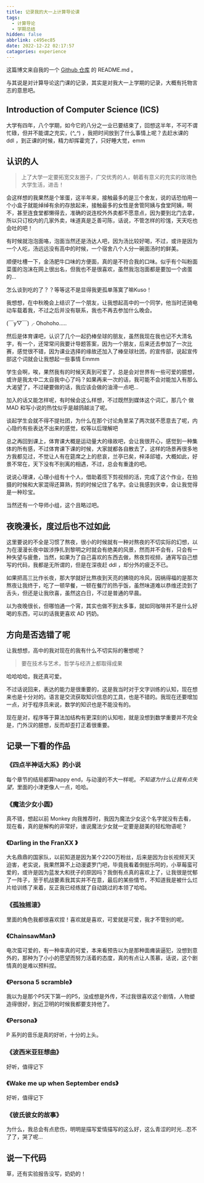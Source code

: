 ```yaml
---
title: 记录我的大一上计算导论课
tags:
  - 计算导论
  - 学期总结
hidden: false
abbrlink: c495ec85
date: 2022-12-22 02:17:57
catagories: experience
---
```


<!-- <meting-js
    server="netease"
    type="song"
    autoplay="true"
    id="18126594">
</meting-js> -->

这篇博文来自我的一个 [Github 仓库](https://github.com/Jenway/myICS_2022) 的 README.md 。

与其说是对计算导论这门课的记录，其实是对我大一上学期的记录，大概有托物言志的意思吧。

## Introduction of Computer Science (ICS)

大学有四年，八个学期，如今它的八分之一业已要结束了，回想这半年，不可不谓忙碌，但并不能谓之充实，(*^_^*) ，我把时间放到了什么事情上呢？去赶水课的 ddl ，到正课的时候，精力却挥霍完了，只好睡大觉，emm

## 认识的人

> 上了大学一定要拓宽交友圈子，广交优秀的人，朝着有意义的充实的玫瑰色大学生活，进击！

会这样想的我果然是个笨蛋，这半年来，接触最多的是三个舍友，说的话恐怕用一个小盒子就能绰绰有余的存放起来，接触最多的女性是舍管阿姨与食堂阿姨，啊不，甚至连食堂都懒得去，准确的说连校外外卖都不愿意点，因为要到北门去拿，所以只订校内的几家外卖，味道真是乏善可陈，话说，不管怎样的珍馐，天天吃也会吐的吧！

有时候就泡泡面咯，泡面当然还是汤达人吧，因为汤比较好喝，不过，或许是因为一个人吃，汤远远没有高中的时候，一个宿舍八个人分一碗面汤时的鲜美。

顺便吐槽一下，金汤肥牛口味的方便面，真的是不符合我的口味。似乎有个叫粉面菜蛋的泡沫在网上很出名，但我也不是很喜欢，虽然我泡泡面都是要加一个卤蛋的...

怎么谈到吃的了？？等等这不是显得我更孤单落寞了嘛Kuso！

我想想，在中秋晚会上结识了一个朋友，让我想起高中的一个同学，他当时还骑电动车载着我，不过之后并没有联系，我也不再去参加什么晚会。

(￣y▽￣)╭ Ohohoho.....

然后是体育课吧，认识了几个一起扔棒垒球的朋友，虽然我现在我也记不大清名字，有一个，还常常问我要计导题答案，因为一个朋友，后来还去参加了一次比赛，感觉很不错，因为课业选择的缘故还加入了棒垒球社团，的宣传部，说起宣传部这个词就会让我想起一些事情 Emmm

学生会啊，唉，果然我有的时候天真到可爱了，总是会对世界有一些可爱的臆想，或许是我太中二太自我中心了吗？如果再来一次的话，我可能不会对能加入有那么大渴望了，不过硬要做的话，我应该会做的油滑一点吧...

加入的话又能怎样呢，有时候会这么样想，不过既然到媒体这个词汇，那几个 做 MAD 和写小说的热忱似乎是越鸽越淡了呢。

谈起学生会就不得不提社团，为什么在那个讨论角里呆了两次就不愿意去了呢，内心隐约有些表达不出来的感觉，权等以后理解吧

总之再回到课上，体育课大概是运动量大的缘故吧，会让我很开心，感觉到一种集体的所有感，不过体育课下课的时候，大家就都各自散去了，这样的场景再很多地方我都见过，不觉让人有在筵席之上的悲哀，兰亭已矣，梓泽邱墟，大概如此，好景不常在，天下没有不别离的相遇，不过，总会有重逢的吧。

说说心理课，心理小组有十个人，借助着揽下剪视频的活，完成了这个作业，在拍摄的时候和大家混得还算熟，剪的时候记住了名字。会让我感到庆幸，会让我觉得是一种珍宝。

当然还有一个导师小组，这个且略过吧。

## 夜晚漫长，度过后也不过如此

这里要说的不全是习惯了熬夜，很小的时候就有一种对熬夜的不切实际的幻想，以为在漫漫长夜中跋涉挣扎到黎明之时就会有绝美的风景，然而并不会有，只会有一种失望与疲惫，当然，如果为了自己喜欢的东西去做，熬夜剪视频，通宵写自己想写的代码，我都是无所谓的，但是在深夜赶 ddl ，却分外的疲乏不已。

如果把高三比作长夜，那大学就好比熬夜到天亮的拂晓的冷风，因祸得福的是那次熬夜让我终于，吃了一顿早餐，一顿在餐厅的热乎饭，虽然味道难以恭维还烫到了舌头，但还是让我欣喜，虽然这白日，不过是普通的早晨。

以为夜晚很长，但哪怕通一个宵，其实也做不到太多事，就如同咖啡并不是什么好喝的东西，可以的话我更喜欢 AD 钙奶。

## 方向是否选错了呢

让我想想，高中的我对现在的我有什么不切实际的奢想呢？

> 要在技术与艺术，哲学与经济上都取得成果

哈哈哈哈，我还真可爱。

不过话说回来，表达的能力是很重要的，这是我当时对于文字训练的认知，现在想来也是十分对的。语言是交流获取知识信息的工具，也是不错的。我现在还要增加一点，对于程序员来说，数学的知识也是不能没有的。

现在是对，程序等于算法加结构有更深刻的认知啦，就是没想到数学重要并不完全是，门外汉的臆想，反而却歪打正着很重要。

## 记录一下看的作品

### 《四点半神话大系》的小说

每个章节的结局都算happy end，与动漫的不大一样呢。*不知道为什么让我有点失望*，里面的小津更像人一点，哈哈。

### 《魔法少女小圆》

真不错，想起以前 Monkey 向我推荐时，我因为魔法少女这个名字就没有去看，现在看，真的是解构的非常好，谁说魔法少女就一定要是甜美的轻松物语呢？

### 《Darling in the FranXX 》

大名鼎鼎的国家队，以前知道是因为某个2200万粉丝，后来是因为台长视频天天迫害，老实说，我果然算不上动漫婆罗门吧，毕竟我看着倒挺乐呵的，小草莓蛮可爱的，或许是因为蓝发大和抚子的原因吗？我倒有点真的喜欢上了，让我很是忧郁了一阵子，至于机战要素我其实并不在意，最后的某些情节，不知道我是被什么烂片给训练了来着，反正我已经练就了自动跳过的本领了哈哈。

### 《孤独摇滚》

里面的角色我都很喜欢捏！喜欢就是喜欢，可爱就是可爱，我才不管别的呢。

### 《ChainsawMan》

电次蛮可爱的，有一种率真的可爱，本来看预告以为是那种面瘫装逼犯，没想到意外的，那种为了小小的愿望而努力活着的态度，真的有点让人羡慕，话说，这个剧情真的是难以预料捏。

### 《Persona 5 scramble》

我以为是那个P5天下第一的P5，没成想是外传，不过我很喜欢这个剧情，人物塑造得很好，到近卫明的时候我都要支持他了。

### 《Persona》

P 系列的音乐是真的好听，十分的上头。

### 《波西米亚狂想曲》

好听，值得记下

### 《Wake me up when September ends》

好听，值得记下

### 《彼氏彼女的故事》

为什么，我总会有点悲伤，明明是描写爱情描写的这么好，这么青涩的时光...忍不了了，哭了呢...

## 说一下代码

草，还有实验报告没写，奶奶的！

